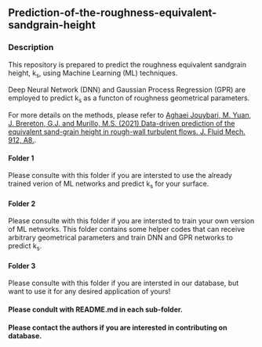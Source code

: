 ## Prediction-of-the-roughness-equivalent-sandgrain-height

### Description
This repository is prepared to predict the roughness equivalent sandgrain height, k<sub>s</sub>, using Machine Learning (ML) techniques. 

Deep Neural Network (DNN) and Gaussian Process Regression (GPR) are employed to predict k<sub>s</sub> as a functon of roughness geometrical parameters.

For more details on the methods, please refer to [Aghaei Jouybari, M. Yuan, J. Brereton, G.J. and Murillo, M.S. (2021) Data-driven prediction of the equivalent sand-grain height in rough-wall turbulent flows. J. Fluid Mech. 912, A8.](https://doi.org/10.1017/jfm.2020.1085).

#### Folder 1 
Please consulte with this folder if you are intersted to use the already trained verion of ML networks and predict k<sub>s</sub> for your surface.

#### Folder 2 
Please consulte with this folder if you are intersted to train your own version of ML networks. This folder contains some helper codes that can receive arbitrary geometrical parameters and train DNN and GPR networks to predict k<sub>s</sub>. 

#### Folder 3 
Please consulte with this folder if you are intersted in our database, but want to use it for any desired application of yours!

#### Please condult with README.md in each sub-folder.

#### Please contact the authors if you are interested in contributing on database.
